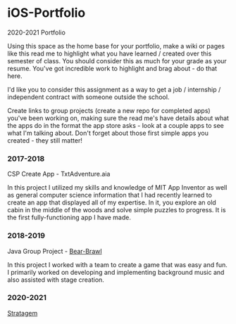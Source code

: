 # iOS-Portfolio
2020-2021 Portfolio

Using this space as the home base for your portfolio, make a wiki or pages like this read me to highlight what you have learned / created over this semester of class. You should consider this as much for your grade as your resume. You've got incredible work to highlight and brag about - do that here. 

I'd like you to consider this assignment as a way to get a job / internship / independent contract with someone outside the school.

Create links to group projects (create a new repo for completed apps) you've been working on, making sure the read me's have details about what the apps do in the format the app store asks - look at a couple apps to see what I'm talking about. Don't forget about those first simple apps you created - they still matter!



### 2017-2018
CSP Create App - TxtAdventure.aia

In this project I utilized my skills and knowledge of MIT App Inventor as well as general computer science information that I had recently learned to create an app that displayed all of my expertise. In it, you explore an old cabin in the middle of the woods and solve simple puzzles to progress. It is the first fully-functioning app I have made.

### 2018-2019
Java Group Project - [Bear-Brawl](https://lifedrain28.itch.io/bear-brawl)

In this project I worked with a team to create a game that was easy and fun. I primarily worked on developing and implementing background music and also assisted with stage creation.

### 2020-2021
[Stratagem](https://github.com/LifeDrain28/Stratagem)
